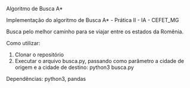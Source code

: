 Algoritmo de Busca A*

Implementação do algoritmo de Busca A* - Prática II - IA - CEFET_MG 

Busca pelo melhor caminho para se viajar entre os estados da Romênia.

Como utilizar:

1) Clonar o repositório
2) Executar o arquivo busca.py, passando como parâmetro a cidade de origem e a cidade de destino:
    python3 busca.py


Dependências:
    python3, pandas

